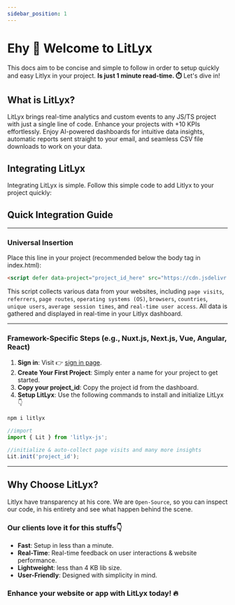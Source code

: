 ```yaml
---
sidebar_position: 1
---
```


# Ehy 👋 Welcome to LitLyx

This docs aim to be concise and simple to follow in order to setup quickly and easy Litlyx in your project. **Is just 1 minute read-time. ⏱️** Let's dive in!

## What is LitLyx?

LitLyx brings real-time analytics and custom events to any JS/TS project with just a single line of code. Enhance your projects with +10 KPIs effortlessly. Enjoy AI-powered dashboards for intuitive data insights, automatic reports sent straight to your email, and seamless CSV file downloads to work on your data.


## Integrating LitLyx

Integrating LitLyx is simple. Follow this simple code to add Litlyx to your project quickly:

## Quick Integration Guide

---

### Universal Insertion
Place this line in your project (recommended below the body tag in index.html):


```html
<script defer data-project="project_id_here" src="https://cdn.jsdelivr.net/gh/litlyx/litlyx-js/browser/litlyx.js"></script>
```

This script collects various data from your websites, including `page visits`, `referrers`, `page routes`, `operating systems (OS)`, `browsers`, `countries`, `unique users`, `average session times`, and `real-time user access`. All data is gathered and displayed in real-time in your Litlyx dashboard.

---

### Framework-Specific Steps (e.g., Nuxt.js, Next.js, Vue, Angular, React)

1. **Sign in**: Visit 👉 [sign in page](https://dashboard.litlyx.com).
2. **Create Your First Project**: Simply enter a name for your project to get started.
3. **Copy your project_id**: Copy the project id from the dashboard.
4. **Setup LitLyx**:  Use the following commands to install and initialize LitLyx 👇

```bash
npm i litlyx
```

```ts
//import
import { Lit } from 'litlyx-js';
```

```ts
//initialize & auto-collect page visits and many more insights
Lit.init('project_id');
```

---


## Why Choose LitLyx?

Litlyx have transparency at his core. We are `Open-Source`, so you can inspect our code, in his entirety and see what happen behind the scene.

### Our clients love it for this stuffs👇

- **Fast**: Setup in less than a minute.
- **Real-Time**: Real-time feedback on user interactions & website performance.
- **Lightweight**: less than 4 KB lib size.
- **User-Friendly**: Designed with simplicity in mind.

### Enhance your website or app with LitLyx today! 🔥
